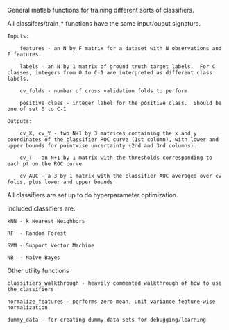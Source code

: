 General matlab functions for training different sorts of classifiers.

All classifers/train_* functions have the same input/ouput signature.

	Inputs:
	
		features - an N by F matrix for a dataset with N observations and F features.
		
		labels - an N by 1 matrix of ground truth target labels.  For C classes, integers from 0 to C-1 are interpreted as different class labels.
		
		cv_folds - number of cross validation folds to perform
		
		positive_class - integer label for the positive class.  Should be one of set 0 to C-1

	Outputs:
	
		cv_X, cv_Y - two N+1 by 3 matrices containing the x and y coordinates of the classifier ROC curve (1st column), with lower and upper bounds for pointwise uncertainty (2nd and 3rd columns).
		
		cv_T - an N+1 by 1 matrix with the thresholds corresponding to each pt on the ROC curve
		
		cv_AUC - a 3 by 1 matrix with the classifier AUC averaged over cv folds, plus lower and upper bounds

All classifiers are set up to do hyperparameter optimization.

Included classifiers are:

	kNN - k Nearest Neighbors
	
	RF  - Random Forest
	
	SVM - Support Vector Machine
	
	NB  - Naive Bayes
	
Other utility functions

	classifiers_walkthrough - heavily commented walkthrough of how to use the classifiers
	
	normalize_features - performs zero mean, unit variance feature-wise normalization
	
	dummy_data - for creating dummy data sets for debugging/learning


